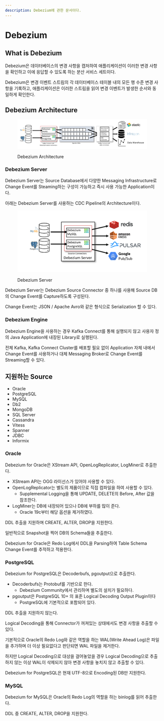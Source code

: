 ```yaml
---
description: Debezium에 관한 문서이다.
---
```


# Debezium

## What is Debezium

Debezium은 데이터베이스의 변경 사항을 캡처하여 애플리케이션이 이러한 변경 사항을 확인하고 이에 응답할 수 있도록 하는 분산 서비스 세트이다.

Debezium은 변경 이벤트 스트림의 각 데이터베이스 테이블 내의 모든 행 수준 변경 사항을 기록하고, 애플리케이션은 이러한 스트림을 읽어 변경 이벤트가 발생한 순서와 동일하게 확인한다.

## Debezium Architecture&#x20;

<figure><img src="../../../.gitbook/assets/image (6) (1).png" alt=""><figcaption><p>Debezium Architecture</p></figcaption></figure>

### Debezium Server

Debezium Server는 Source Database에서 다양한 Messaging Infrastructure로 Change Event를 Steaming하는 구성이 가능하고 즉시 사용 가능한 Application이다.

아래는 Debezium Server를 사용하는 CDC Pipeline의 Architecture이다.

<figure><img src="../../../.gitbook/assets/image (5) (1).png" alt=""><figcaption><p>Debezium Server</p></figcaption></figure>

Debezium Server는 Debezium Source Connector 중 하나를 사용해 Source DB의 Change Event를 Capture하도록 구성된다.

Change Event는 JSON / Apache Avro와 같은 형식으로 Serialization 할 수 있다.

### Debezium Engine

Debezium Engine을 사용하는 경우 Kafka Connect를 통해 실행되지 않고 사용자 정의 Java Application에 내장된 Library로 실행된다.

전체 Kafka, Kafka Connect Cluster를 배포할 필요 없이 Application 자체 내에서 Change Event를 사용하거나 대체 Messaging Broker로 Change Event를 Streaming할 수 있다.

## 지원하는 Source

* Oracle
* PostgreSQL
* MySQL
* Db2
* MongoDB
* SQL Server
* Cassandra
* Vitess
* Spanner
* JDBC
* Informix

### Oracle

Debezium for Oracle은 XStream API, OpenLogReplicator, LogMiner로 추출한다.

* XStream API는 OGG 라이선스가 있어야 사용할 수 있다.
* OpenLogReplicator는 별도의 제품이므로 직접 컴파일을 하여 사용할 수 있다.
  * Supplemental Logging을 통해 UPDATE, DELETE의 Before, After 값을 참조한다.
* LogMiner는 DB에 내장되어 있으나 DB에 부하를 많이 준다.
  * Oracle 19c부터 해당 옵션을 제거하였다.

DDL 추출을 지원하며 CREATE, ALTER, DROP을 지원한다.

일반적으로 Snapshot을 찍어 DB의 Schema들을 추출한다.

Debezium for Oracle은 Redo Log에서 DDL을 Parsing하여 Table Schema Change Event를 추적하고 적용한다.

### PostgreSQL

Debezium for PostgreSQL은 Decoderbufs, pgoutput으로 추출한다.

* Decoderbufs는 Protobuf를 기반으로 한다.
  * Debezium Community에서 관리하며 별도의 설치가 필요하다.
* pgoutput은 PostgreSQL 10+ 의 표준 Logical Decoding Output Plugin이다
  * PostgreSQL에 기본적으로 포함되어 있다.

DDL 추출을 지원하지 않는다.

Logical Decoding을 통해 Connector가 꺼져있는 상태에서도 변경 사항을 추출할 수 있다.

기본적으로 Oracle의 Redo Log와 같은 역할을 하는 WAL(Write Ahead Log)은 파일을 추가하며 더 이상 필요없다고 판단되면 WAL 파일을 제거한다.

하지만 Logical Decoding으로 대상을 걸어놓았을 경우 Logical Decoding으로 추출하지 않는 이상 WAL이 삭제되지 않아 변경 사항을 놓치지 않고 추출할 수 있다.

Debezium for PostgreSQL은 현재 UTF-8으로 Encoding된 DB만 지원한다.

### MySQL

Debezium for MySQL은 Oracle의 Redo Log의 역할을 하는 binlog를 읽어 추출한다.

DDL 중 CREATE, ALTER, DROP을 지원한다.

&#x20;
